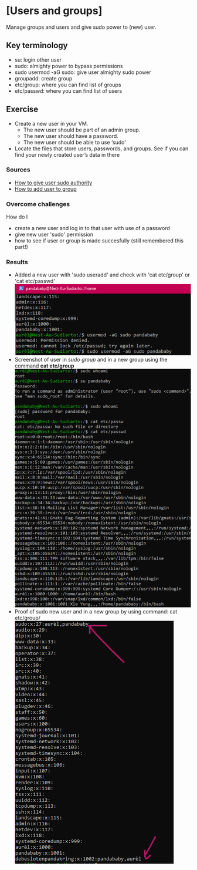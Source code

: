 # [Users and groups]
Manage groups and users and give sudo power to (new) user.

## Key terminology
- su: login other user
- sudo: almighty power to bypass permissions
- sudo usermod -aG sudo: give user almighty sudo power 
- groupadd: create group
- etc/group: where you can find list of groups
- etc/passwd: where you can find list of users

## Exercise
- Create a new user in your VM. 
  - The new user should be part of an admin group.
  - The new user should have a password.
  - The new user should be able to use ‘sudo’
- Locate the files that store users, passwords, and groups. See if you can find your newly created user’s data in there

### Sources
- [How to give user sudo authority](https://linuxize.com/post/how-to-add-user-to-sudoers-in-ubuntu/)
- [How to add user to group](https://linuxize.com/post/how-to-add-user-to-group-in-linux/)

### Overcome challenges
How do I
- create a new user and log in to that user with use of a password 
- give new user 'sudo' permission
- how to see if user or group is made succesfully (still remembered this part!)

### Results
- Added a new user with 'sudo useradd' and check with 'cat etc/group' or 'cat etc/passwd'
  ![Add a new user](../00_includes/04-LIN_sudoNewUser.png)
- Screenshot of user in *sudo group* and in a new group using the command **cat etc/group**
  ![add new user in map](../00_includes/04-LIN_sudoNewUserInMap.png)
- Proof of sudo new user and in a new group by using command: cat etc/group/ 
  ![proof sudo group](../00_includes/04-LIN_proofSudoGroup.png) 

